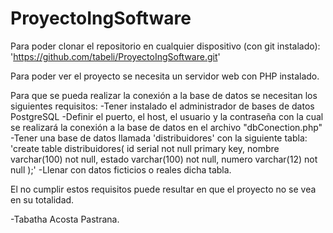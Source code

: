 # ProyectoIngSoftware

Para poder clonar el repositorio en cualquier dispositivo (con git instalado): 'https://github.com/tabeli/ProyectoIngSoftware.git'



Para poder ver el proyecto se necesita un servidor web con PHP instalado.

Para que se pueda realizar la conexión a la base de datos se necesitan los siguientes requisitos:
    -Tener instalado el administrador de bases de datos PostgreSQL
    -Definir el puerto, el host, el usuario y la contraseña con la cual se realizará la conexión a la base de datos en el archivo "dbConection.php"
    -Tener una base de datos llamada 'distribuidores' con la siguiente tabla:
        'create table distribuidores(
            id serial not null primary key,
            nombre varchar(100) not null,
            estado varchar(100) not null,
            numero varchar(12) not null
        );'
    -Llenar con datos ficticios o reales dicha tabla.

El no cumplir estos requisitos puede resultar en que el proyecto no se vea en su totalidad.

-Tabatha Acosta Pastrana.